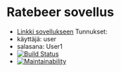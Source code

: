 #  Ratebeer sovellus

* [Linkki sovellukseen](https://protected-meadow-23090.herokuapp.com/breweries)
Tunnukset:
* käyttäjä: user
* salasana: User1
* [![Build Status](https://travis-ci.org/tattimus/Ratebeer.svg?branch=master)](https://travis-ci.org/tattimus/Ratebeer)
* [![Maintainability](https://api.codeclimate.com/v1/badges/3667c5505f3694aa8899/maintainability)](https://codeclimate.com/github/tattimus/Ratebeer/maintainability) 
